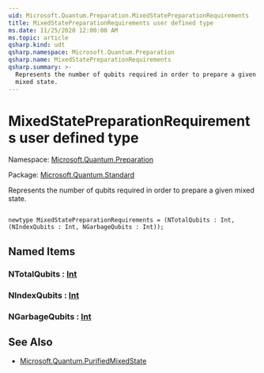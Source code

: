 ```yaml
---
uid: Microsoft.Quantum.Preparation.MixedStatePreparationRequirements
title: MixedStatePreparationRequirements user defined type
ms.date: 11/25/2020 12:00:00 AM
ms.topic: article
qsharp.kind: udt
qsharp.namespace: Microsoft.Quantum.Preparation
qsharp.name: MixedStatePreparationRequirements
qsharp.summary: >-
  Represents the number of qubits required in order to prepare a given
  mixed state.
---
```


# MixedStatePreparationRequirements user defined type

Namespace: [Microsoft.Quantum.Preparation](xref:Microsoft.Quantum.Preparation)

Package: [Microsoft.Quantum.Standard](https://nuget.org/packages/Microsoft.Quantum.Standard)


Represents the number of qubits required in order to prepare a givenmixed state.

```qsharp

newtype MixedStatePreparationRequirements = (NTotalQubits : Int, (NIndexQubits : Int, NGarbageQubits : Int));
```



## Named Items

### NTotalQubits : [Int](xref:microsoft.quantum.user-guide.language.types)


### NIndexQubits : [Int](xref:microsoft.quantum.user-guide.language.types)


### NGarbageQubits : [Int](xref:microsoft.quantum.user-guide.language.types)



## See Also

- [Microsoft.Quantum.PurifiedMixedState](xref:Microsoft.Quantum.PurifiedMixedState)